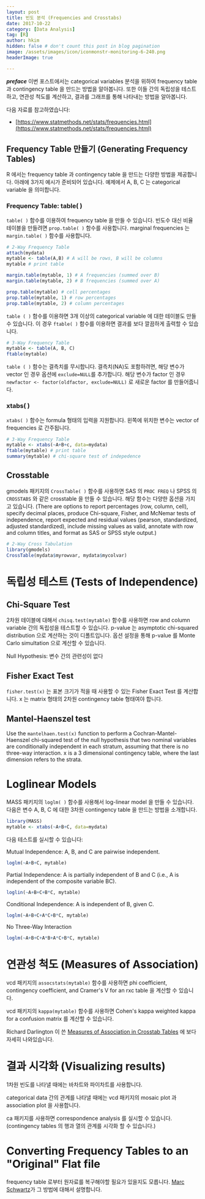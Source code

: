 ```yaml
---
layout: post  
title: 빈도 분석 (Frequencies and Crosstabs)
date: 2017-10-22  
category: [Data Analysis]  
tag: [R]  
author: hkim  
hidden: false # don't count this post in blog pagination  
image: /assets/images/icon/iconmonstr-monitoring-6-240.png
headerImage: true

---
```


***preface*** 이번 포스트에서는 categorical variables 분석을 위하여 frequency table 과 contingency table 을 만드는 방법을 알아봅니다. 또한 이들 간의 독립성을 테스트하고, 연관성 척도를 계산하고, 결과를 그래프를 통해 나타내는 방법을 알아봅니다.

다음 자료를 참고하였습니다:  
- [https://www.statmethods.net/stats/frequencies.html](https://www.statmethods.net/stats/frequencies.html)


## Frequency Table 만들기 (Generating Frequency Tables)

R 에서는 frequency table 과 contingency table 을 만드는 다양한 방법을 제공합니다. 아래에 3가지 예시가 준비되어 있습니다. 예제에서 A, B, C 는 categorical variable 을 의미합니다.


### Frequency Table: table( )

`table( )` 함수를 이용하여 frequency table 을 만들 수 있습니다. 빈도수 대신 비율 테이블을 만들려면 `prop.table( )` 함수를 사용합니다. marginal frequencies 는 `margin.table( )` 함수를 사용합니다.

```r
# 2-Way Frequency Table
attach(mydata)
mytable <- table(A,B) # A will be rows, B will be columns
mytable # print table

margin.table(mytable, 1) # A frequencies (summed over B)
margin.table(mytable, 2) # B frequencies (summed over A)

prop.table(mytable) # cell percentages
prop.table(mytable, 1) # row percentages
prop.table(mytable, 2) # column percentages
```

`table ( )` 함수를 이용하면 3개 이상의 categorical variable 에 대한 테이블도 만들 수 있습니다. 이 경우 `ftable( )` 함수를 이용하면 결과를 보다 깔끔하게 출력할 수 있습니다.

```r
# 3-Way Frequency Table
mytable <- table(A, B, C)
ftable(mytable)
```

`table ( )` 함수는 결측치를 무시합니다. 결측치(NA)도 포함하려면, 해당 변수가 vector 인 경우 옵션에 `exclude=NULL`를 추가합니다. 해당 변수가 factor 인 경우 `newfactor <- factor(oldfactor, exclude=NULL)` 로 새로운 factor 를 만들어줍니다.


### xtabs( )

`xtabs( )` 함수는 formula 형태의 입력을 지원합니다. 왼쪽에 위치한 변수는 vector of frequencies 로 간주됩니다.

```r
# 3-Way Frequency Table
mytable <- xtabs(~A+B+c, data=mydata)
ftable(mytable) # print table
summary(mytable) # chi-square test of indepedence
```

## Crosstable

gmodels 패키지의 `CrossTable( )` 함수를 사용하면 SAS 의 `PROC FREQ` 나 SPSS 의 `CROSSTABS` 와 같은 crosstable 을 만들 수 있습니다. 해당 함수는 다양한 옵션을 가지고 있습니다. (There are options to report percentages (row, column, cell), specify decimal places, produce Chi-square, Fisher, and McNemar tests of independence, report expected and residual values (pearson, standardized, adjusted standardized), include missing values as valid, annotate with row and column titles, and format as SAS or SPSS style output.)

```r
# 2-Way Cross Tabulation
library(gmodels)
CrossTable(mydata$myrowvar, mydata$mycolvar)
```


# 독립성 테스트 (Tests of Independence)

## Chi-Square Test

2차원 테이블에 대해서 `chisq.test(mytable)` 함수를 사용하면 row and column variable 간의 독립성을 테스트할 수 있습니다. p-value 는 asymptotic chi-squared distribution 으로 계산하는 것이 디폴트입니다. 옵션 설정을 통해 p-value 를 Monte Carlo simultation 으로 계산할 수 있습니다.

Null Hypothesis: 변수 간의 관련성이 없다


## Fisher Exact Test

`fisher.test(x)` 는 표본 크기가 적을 때 사용할 수 있는 Fisher Exact Test 를 계산합니다. x 는 matrix 형태의 2차원 contingency table 형태여야 합니다.


## Mantel-Haenszel test
Use the `mantelhaen.test(x)` function to perform a Cochran-Mantel-Haenszel chi-squared test of the null hypothesis that two nominal variables are conditionally independent in each stratum, assuming that there is no three-way interaction. x is a 3 dimensional contingency table, where the last dimension refers to the strata.

# Loglinear Models

MASS 패키지의 `loglm( )` 함수를 사용해서 log-linear model 을 만들 수 있습니다. 다음은 변수 A, B, C 에 대한 3차원 contingency table 을 만드는 방법을 소개합니다.

```r
library(MASS)
mytable <- xtabs(~A+B+C, data=mydata)
```

다음 테스트를 실시할 수 있습니다:

Mutual Independence: A, B, and C are pairwise independent.

```r
loglm(~A+B+C, mytable)
```

Partial Independence: A is partially independent of B and C (i.e., A is independent of the composite variable BC).

```r
loglin(~A+B+C+B*C, mytable)
```

Conditional Independence: A is independent of B, given C.

```r
loglm(~A+B+C+A*C+B*C, mytable)
```

No Three-Way Interaction

```r
loglm(~A+B+C+A*B+A*C+B*C, mytable)
```


# 연관성 척도 (Measures of Association)

vcd 패키지의 `assocstats(mytable)` 함수를 사용하면 phi coefficient, contingency coefficient, and Cramer's V for an rxc table 을 계산할 수 있습니다.

vcd 패키지의 `kappa(mytable)` 함수를 사용하면 Cohen's kappa weighted kappa for a confusion matrix 를 계산할 수 있습니다.

Richard Darlington 이 쓴 [Measures of Association in Crosstab Tables](http://node101.psych.cornell.edu/Darlington/crosstab/TABLE0.HTM) 에 보다 자세히 나와있습니다.


# 결과 시각화 (Visualizing results)

1차원 빈도를 나타낼 때에는 바차트와 파이차트를 사용합니다.

categorical data 간의 관계를 나타낼 때에는 vcd 패키지의 mosaic plot 과 association plot 을 사용합니다.

ca 패키지를 사용하면 correspondence analysis 를 실시할 수 있습니다. (contingency tables 의 행과 열의 관계를 시각화 할 수 있습니다.)


# Converting Frequency Tables to an "Original" Flat file

frequency table 로부터 원자료를 복구해야할 필요가 있을지도 모릅니다. [Marc Schwartz](https://tolstoy.newcastle.edu.au/R/e2/help/06/10/3064.html)가 그 방법에 대해서 설명합니다.
